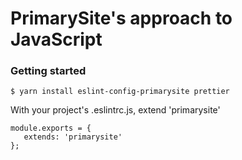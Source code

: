 # PrimarySite's approach to JavaScript

### Getting started

    $ yarn install eslint-config-primarysite prettier

With your project's .eslintrc.js, extend 'primarysite'

    module.exports = {
       extends: 'primarysite'
    };
